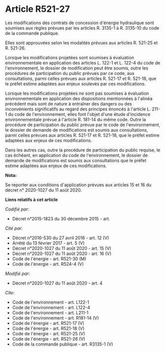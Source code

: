 # Article R521-27

Les modifications des contrats de concession d'énergie hydraulique sont soumises aux règles prévues par les articles R.
3135-1 à R. 3135-10 du code de la commande publique. 

Elles sont approuvées selon les modalités prévues aux articles R. 521-25 et R. 521-26. 

Lorsque les modifications projetées sont soumises à évaluation environnementale en application des articles L. 122-1 et L.
122-4 du code de l'environnement, le dossier de modification peut être soumis, outre les procédures de participation du
public prévues par ce code, aux consultations, parmi celles prévues aux articles R. 521-17 et R. 521-18, que le préfet estime
adaptées aux enjeux soulevés par ces modifications. 

Lorsque les modifications projetées ne sont pas soumises à évaluation environnementale en application des dispositions
mentionnées à l'alinéa précédent mais sont de nature à entraîner des dangers ou des inconvénients significatifs au regard des
principes énoncés à l'article L. 211-1 du code de l'environnement, elles font l'objet d'une étude d'incidence
environnementale prévue à l'article R. 181-14 du même code. Outre la procédure de participation du public prévue par le code
de l'environnement, le dossier de demande de modifications est soumis aux consultations, parmi celles prévues aux articles R.
521-17 et R. 521-18, que le préfet estime adaptées aux enjeux de ces modifications. 

Dans les autres cas, outre la procédure de participation du public requise, le cas échéant, en application du code de
l'environnement, le dossier de demande de modifications est soumis aux consultations que le préfet estime adaptées aux enjeux
de ces modifications.

**Nota:**

Se reporter aux conditions d'application prévues aux articles 15 et 16 du décret n° 2020-1027 du 11 août 2020.

**Liens relatifs à cet article**

_Codifié par_:

  - Décret n°2015-1823 du 30 décembre 2015 - art.

_Cité par_:

  - Décret n°2016-530 du 27 avril 2016 - art. 12 (V)
  - Arrêté du 13 février 2017 - art. 5 (V)
  - Décret n°2020-1027 du 11 août 2020 - art. 15 (V)
  - Décret n°2020-1027 du 11 août 2020 - art. 16 (V)
  - Code de l'énergie - art. R521-30 (M)
  - Code de l'énergie - art. R524-4 (V)

_Modifié par_:

  - Décret n°2020-1027 du 11 août 2020 - art. 4

_Cite_:

  - Code de l'environnement - art. L122-1
  - Code de l'environnement - art. L122-4
  - Code de l'environnement - art. L211-1
  - Code de l'environnement - art. R181-14 (V)
  - Code de l'énergie - art. R521-17 (V)
  - Code de l'énergie - art. R521-18 (V)
  - Code de l'énergie - art. R521-25 (V)
  - Code de l'énergie - art. R521-26 (V)
  - Code de la commande publique - art. R3135-1 (V)
